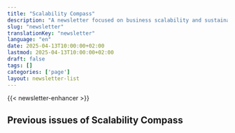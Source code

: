 ```yaml
---
title: "Scalability Compass"
description: "A newsletter focused on business scalability and sustainable growth strategies"
slug: "newsletter"
translationKey: "newsletter"
language: "en"
date: 2025-04-13T10:00:00+02:00
lastmod: 2025-04-13T10:00:00+02:00
draft: false
tags: []
categories: ['page']
layout: newsletter-list
---
```


{{< newsletter-enhancer >}}

## Previous issues of Scalability Compass
